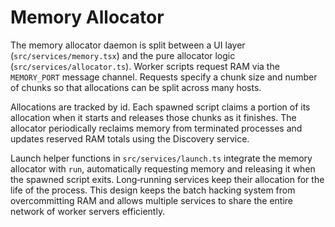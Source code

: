 # Memory Allocator

The memory allocator daemon is split between a UI layer
(`src/services/memory.tsx`) and the pure allocator logic
(`src/services/allocator.ts`). Worker scripts request RAM via the
`MEMORY_PORT` message channel. Requests specify a chunk size and
number of chunks so that allocations can be split across many hosts.

Allocations are tracked by id. Each spawned script claims a portion of
its allocation when it starts and releases those chunks as it
finishes. The allocator periodically reclaims memory from terminated
processes and updates reserved RAM totals using the Discovery service.

Launch helper functions in `src/services/launch.ts` integrate the
memory allocator with `run`, automatically requesting memory and
releasing it when the spawned script exits. Long‑running services keep
their allocation for the life of the process. This design keeps the
batch hacking system from overcommitting RAM and allows multiple
services to share the entire network of worker servers efficiently.
